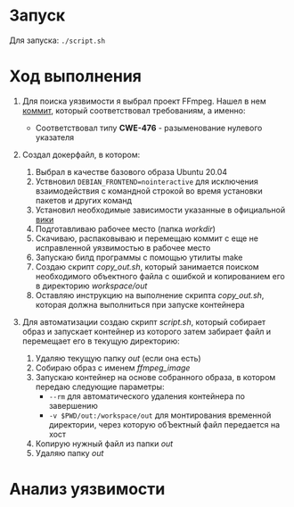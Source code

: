 # Запуск

Для запуска: `./script.sh`

# Ход выполнения

1. Для поиска уязвимости я выбрал проект FFmpeg. Нашел в нем [коммит](https://github.com/FFmpeg/FFmpeg/commit/611b35627488a8d0763e75c25ee0875c5b7987dd), который соответствовал требованиям, а именно:
   - Соответствовал типу **CWE-476** - разыменование нулевого указателя

2. Создал докерфайл, в котором:
   1. Выбрал в качестве базового образа Ubuntu 20.04
   2. Уствновил `DEBIAN_FRONTEND=nointeractive` для исключения взаимодействия с командной строкой во время установки пакетов и других команд
   3. Установил необходимые зависимости указанные в официальной [вики](https://trac.ffmpeg.org/wiki/CompilationGuide/Ubuntu)
   4. Подготавливаю рабочее место (папка *workdir*)
   5. Скачиваю, распаковываю и перемещаю коммит с еще не исправленной уязвимостью в рабочее место
   6. Запускаю билд программы с помощью утилиты make
   7. Создаю скрипт *copy_out.sh*, который занимается поиском необходимого объектного файла с ошибкой и копированием его в директорию *workspace/out*
   8. Оставляю инструкцию на выполнение скрипта *copy_out.sh*, которая должна выполниться при запуске контейнера

3. Для автоматизации создаю скрипт *script.sh*, который собирает образ и запускает контейнер из которого затем забирает файл и перемещает его в текущую директорию:
   1. Удаляю текущую папку *out* (если она есть)
   2. Собираю образ с именем *ffmpeg_image*
   3. Запускаю контейнер на основе собранного образа, в котором передаю следующие параметры:
      - `--rm` для автоматического удаления контейнера по завершению
      - `-v $PWD/out:/workspace/out` для монтирования временной директории, через которую обЪектный файл передается на хост
   4. Копирую нужный файл из папки *out*
   5. Удаляю папку *out*

# Анализ уязвимости

